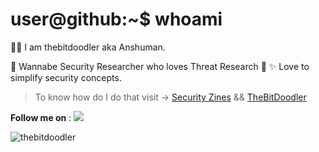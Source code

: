 

<!--
**0x48iffy/0x48iffy** is a ✨ _special_ ✨ repository because its `README.md` (this file) appears on your GitHub profile.

Here are some ideas to get you started:
--> 
# user@github:~$ whoami
:raising_hand_man: I am thebitdoodler aka Anshuman.

:mag_right: Wannabe Security Researcher who loves Threat Research 🧠
✨ Love to simplify security concepts. 
 > To know how do I do that  visit -> [Security Zines](https://securityzines.com) && [TheBitDoodler](https://thebitdoodler.com)



**Follow me on** : <img src="https://img.shields.io/twitter/follow/thebitdoodler">
<p align="left"> <img src="https://komarev.com/ghpvc/?username=0x1shu&label=Profile%20views&color=0e75b6&style=flat" alt="thebitdoodler" /> </p>
